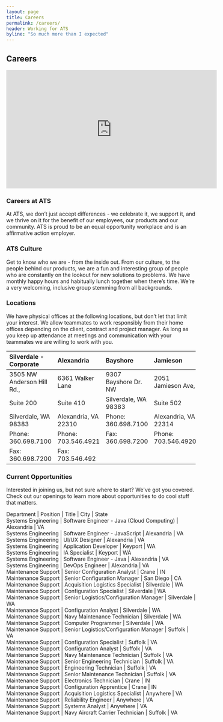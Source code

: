 ```yaml
---
layout: page
title: Careers
permalink: /careers/
header: Working for ATS
byline: "So much more than I expected"
---
```


## Careers

<iframe width="560" height="315" src="https://www.youtube.com/embed/G5Zf08Kp2o8" frameborder="0" allowfullscreen></iframe>



### Careers at ATS
At ATS, we don’t just accept differences - we celebrate it, we support it, and we thrive on it for the benefit of our employees, our products and our community. ATS is proud to be an equal opportunity workplace and is an affirmative action employer.

### ATS Culture
Get to know who we are - from the inside out. From our culture, to the people behind our products, we are a fun and interesting group of people who are constantly on the lookout for new solutions to problems. We have monthly happy hours and habitually lunch together when there’s time. We’re a very welcoming, inclusive group stemming from all backgrounds.

### Locations 
We have physical offices at the following locations, but don’t let that limit your interest. We allow teammates to work responsibly from their home offices depending on the client, contract and project manager. As long as you keep up attendance at meetings and communication with your teammates we are willing to work with you.

| Silverdale - Corporate  | Alexandria  | Bayshore | Jamieson | Suffolk |
|:------------- |:-------------|:-------------|:-------------|:-------------|
| 3505 NW Anderson Hill Rd.,      | 6361 Walker Lane  | 9307 Bayshore Dr. NW | 2051 Jamieson Ave,  | 7025 Harbour View  |
| Suite 200     | Suite 410      | Silverdale, WA 98383 | Suite 502 | Blvd, Suite 110 |
| Silverdale, WA 98383| Alexandria, VA 22310 | Phone: 360.698.7100 | Alexandria, VA 22314 | Suffolk, VA 23435 |
| Phone: 360.698.7100 | Phone: 703.546.4921| Fax: 360.698.7200 | Phone: 703.546.4920 | Phone:  757.483.5959
| Fax: 360.698.7200 | Fax: 703.546.492 |

### Current Opportunities
Interested in joining us, but not sure where to start? We've got you covered. Check out our openings to learn more about opportunities to do cool stuff that matters.


Department | Position | Title | City | State	 
 	Systems Engineering | Software Engineer - Java (Cloud Computing) | Alexandria | VA	 
 	Systems Engineering | Software Engineer - JavaScript | Alexandria | VA	 
 	Systems Engineering | UI/UX Designer | Alexandria | VA	 
 	Systems Engineering | Application Developer | Keyport | WA	 
 	Systems Engineering | IA Specialist | Keyport | WA	 
 	Systems Engineering | Software Engineer - Java | Alexandria | VA	 
 	Systems Engineering | DevOps Engineer | Alexandria | VA	 
 	Maintenance Support | Senior Configuration Analyst | Crane | IN	 
 	Maintenance Support | Senior Configuration Manager | San Diego | CA	 
 	Maintenance Support | Acquisition Logistics Specialist | Silverdale | WA	 
 	Maintenance Support | Configuration Specialist | Silverdale | WA	 
 	Maintenance Support | Senior Logistics/Configuration Manager | Silverdale | WA	 
 	Maintenance Support | Configuration Analyst | Silverdale | WA	 
 	Maintenance Support | Navy Maintenance Technician | Silverdale | WA	 
 	Maintenance Support | Computer Programmer | Silverdale | WA	 
 	Maintenance Support | Senior Logistics/Configuration Manager | Suffolk | VA	 
 	Maintenance Support | Configuration Specialist | Suffolk | VA	 
 	Maintenance Support | Configuration Analyst | Suffolk | VA	 
 	Maintenance Support | Navy Maintenance Technician | Suffolk | VA	 
 	Maintenance Support | Senior Engineering Technician | Suffolk | VA	 
 	Maintenance Support | Engineering Technician | Suffolk | VA	 
 	Maintenance Support | Senior Maintenance Technician | Suffolk | VA	 
 	Maintenance Support | Electronics Technician | Crane | IN	 
 	Maintenance Support | Configuration Apprentice | Crane | IN	 
 	Maintenance Support | Acquisition Logistics Specialist | Anywhere | VA	 
 	Maintenance Support | Reliability Engineer | Anywhere | VA	 
 	Maintenance Support | Systems Analyst | Anywhere | VA	 
 	Maintenance Support | Navy Aircraft Carrier Technician | Suffolk | VA